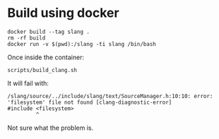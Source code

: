 # Build using docker

```
docker build --tag slang .
rm -rf build
docker run -v $(pwd):/slang -ti slang /bin/bash
```

Once inside the container:
```
scripts/build_clang.sh
```

It will fail with:
```
/slang/source/../include/slang/text/SourceManager.h:10:10: error: 'filesystem' file not found [clang-diagnostic-error]
#include <filesystem>
         ^
```

Not sure what the problem is.
